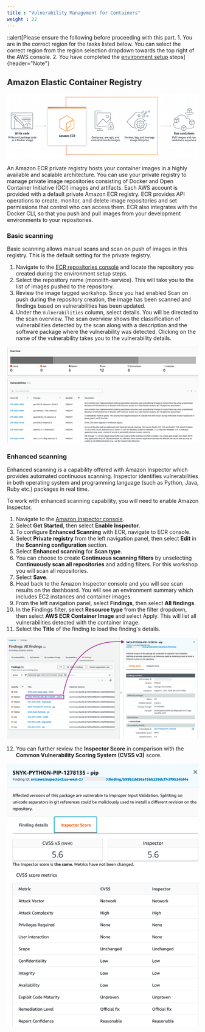 ```yaml
---
title : "Vulnerability Management for Containers"
weight : 22
---
```


::alert[Please ensure the following before proceeding with this part. 1. You are in the correct region for the tasks listed below. You can select the correct region from the region selection dropdown towards the top right of the AWS console. 2. You have completed the [environment setup](https://catalog.workshops.aws/vulnerabilitymanagement/en-US/1-environmentsetup/) steps]{header="Note"}


## Amazon Elastic Container Registry

![ecr](/static/images/image-security/manage-image-cve-with-inspector/ecr.png)

An Amazon ECR private registry hosts your container images in a highly available and scalable architecture. You can use your private registry to manage private image repositories consisting of Docker and Open Container Initiative (OCI) images and artifacts. Each AWS account is provided with a default private Amazon ECR registry. ECR provides API operations to create, monitor, and delete image repositories and set permissions that control who can access them. ECR also integrates with the Docker CLI, so that you push and pull images from your development environments to your repositories.

### Basic scanning

Basic scanning allows manual scans and scan on push of images in this registry. This is the default setting for the private registry.

1. Navigate to the [ECR repositories console](https://console.aws.amazon.com/ecr/repositories) and locate the repository you created during the environment setup steps.
2. Select the repository name (monolith-service). This will take you to the list of images pushed to the repository.
3. Review the image tagged workshop. Since you had enabled Scan on push during the repository creation, the image has been scanned and findings based on vulnerabilities has been updated.
4. Under the `Vulnerabilities` column, select details. You will be directed to the scan overview. The scan overview shows the classification of vulnerabilities detected by the scan along with a description and the software package where the vulnerability was detected. Clicking on the name of the vulnerability takes you to the vulnerability details.

![ecrvuln](/static/images/image-security/manage-image-cve-with-inspector/ecrvuln.png)

### Enhanced scanning

Enhanced scanning is a capability offered with Amazon Inspector which provides automated continuous scanning. Inspector identifies vulnerabilities in both operating system and programming language (such as Python, Java, Ruby etc.) packages in real time.

To work with enhanced scanning capability, you will need to enable Amazon Inspector.

1. Navigate to the [Amazon Inspector console](https://console.aws.amazon.com/inspector/v2/home).
2. Select **Get Started**, then select **Enable Inspector**.
3. To configure **Enhanced Scanning** with ECR, navigate to ECR console.
4. Select **Private registry** from the left navigation panel, then select **Edit** in the **Scanning configuration** section.
5. Select **Enhanced scanning** for **Scan type**.
6. You can choose to create **Continuous scanning filters** by unselecting **Continuously scan all repositories** and adding filters. For this workshop you will scan all repositories.
7. Select **Save**.
8. Head back to the Amazon Inspector console and you will see scan results on the dashboard. You will see an environment summary which includes EC2 instances and container images.
9. From the left navigation panel, select **Findings**, then select **All findings**.
10. In the Findings filter, select **Resource type** from the filter dropdown, then select **AWS ECR Container Image** and select Apply. This will list all vulnerabilities detected with the container image.
11. Select the **Title** of the finding to load the finding's details.

![inspectorvuln](/static/images/image-security/manage-image-cve-with-inspector/inspectorvuln.png)

12. You can further review the **Inspector Score** in comparison with the **Common Vulnerability Scoring System (CVSS v3)** score.

![inspectorscore](/static/images/image-security/manage-image-cve-with-inspector/inspectorscore.png)
